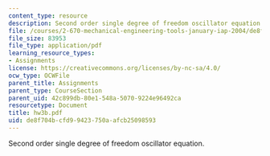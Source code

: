 ```yaml
---
content_type: resource
description: Second order single degree of freedom oscillator equation.
file: /courses/2-670-mechanical-engineering-tools-january-iap-2004/de8f704bcfd99423750aafcb25098593_hw3b.pdf
file_size: 83953
file_type: application/pdf
learning_resource_types:
- Assignments
license: https://creativecommons.org/licenses/by-nc-sa/4.0/
ocw_type: OCWFile
parent_title: Assignments
parent_type: CourseSection
parent_uid: 42c899db-80e1-548a-5070-9224e96492ca
resourcetype: Document
title: hw3b.pdf
uid: de8f704b-cfd9-9423-750a-afcb25098593
---
```

Second order single degree of freedom oscillator equation.